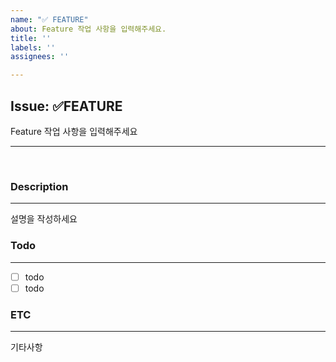 ```yaml
---
name: "✅ FEATURE"
about: Feature 작업 사항을 입력해주세요.
title: ''
labels: ''
assignees: ''

---
```


## Issue: ✅FEATURE
Feature 작업 사항을 입력해주세요

---
</br>

### Description
---
설명을 작성하세요

### Todo

---
- [ ] todo
- [ ] todo

### ETC

---
기타사항
